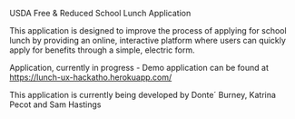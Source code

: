 USDA Free & Reduced School Lunch Application

This application is designed to improve the process of applying for school lunch by providing an online, interactive platform where users can quickly apply for benefits through a simple, electric form.

Application, currently in progress - Demo application can be found at https://lunch-ux-hackatho.herokuapp.com/

This application is currently being developed by Donte´ Burney, Katrina Pecot and Sam Hastings
